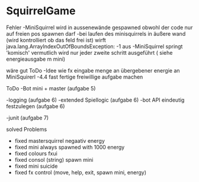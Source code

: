 # SquirrelGame

Fehler
-MiniSquirrel wird in aussenewände gespawned obwohl der code nur auf freien pos spawnen darf
-bei laufen des minisquirrels in äußere wand (wird kontrolliert ob das feld frei ist) wirft java.lang.ArrayIndexOutOfBoundsException: -1 aus
-MiniSquirrel springt 'komisch' vermutlich wird nur jeder zweite schritt ausgeführt ( siehe energieausgabe m mini)

wäre gut ToDo
-Idee wie fx eingabe menge an übergebener energie an MiniSquirerl
-4.4 fast fertige freiwillige aufgabe machen

ToDo
-Bot mini + master (aufgabe 5)

-logging (aufgabe 6)
-extended Spiellogic (aufgabe 6)
-bot API eindeutig festzulegen (aufgabe 6)

-junit (aufgabe 7)

solved Problems
- fixed mastersquirrel negaativ energy
- fixed mini always spawned with 1000 energy
- fixed colours fxui
- fixed consol (string) spawn mini
- fixed mini suicide
- fixed fx control (move, help, exit, spawn mini, energy)

